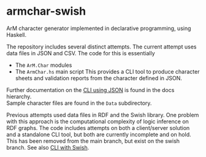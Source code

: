 # armchar-swish

ArM character generator implemented in declarative programming,
using Haskell.

The repository includes several distinct attempts.  The current
attempt uses data files in JSON and CSV.  The code for this is
essentially
+ The `ArM.Char` modules
+ The `ArmChar.hs` main script
This provides a CLI tool to produce character sheets and validation
reports from the character defined in JSON.


Further documentation on the
[CLI using JSON](docs/CLI%20using%20JSON.md)
is found in the docs hierarchy.  
Sample character files are found in the `Data` subdirectory.


Previous attempts used data files in RDF and the Swish library.
One problem with this approach is the computational complexity
of logic inference on RDF graphs.  The code includes attempts
on both a client/server solution and a standalone CLI tool, but
both are currently incomplete and on hold.
This has been removed from the main branch, but exist on the swish
branch.  See also [CLI with Swish](docs/CLI%20with%20Swish.md).
